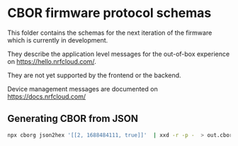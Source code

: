 # CBOR firmware protocol schemas

This folder contains the schemas for the next iteration of the firmware which is
currently in development.

They describe the application level messages for the out-of-box experience on
<https://hello.nrfcloud.com/>.

They are not yet supported by the frontend or the backend.

Device management messages are documented on <https://docs.nrfcloud.com/>

## Generating CBOR from JSON

```bash
npx cborg json2hex '[[2, 1688484111, true]]'  | xxd -r -p -  > out.cbor
```
